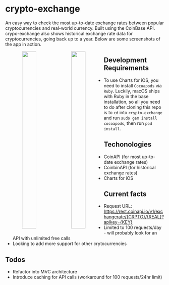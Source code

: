 # crypto-exchange

An easy way to check the most up-to-date exchange rates between popular cryptocurrencies and real-world currency. Built using the CoinBase API. crypo-exchange also shows historical exchange rate data for cryptocurrencies, going back up to a year. Below are some screenshots of the app in action.

<p align="center">
<img src="https://github.com/jyoo980/crypto-exchange/blob/master/CryptoExchange/Assets.xcassets/v1.1-p1.imageset/v1.1-p1.png" width="327" height="561" style="float: left; width: 30%; margin-right: 1%; margin-bottom: 0.5em;">
<img src="https://github.com/jyoo980/crypto-exchange/blob/master/CryptoExchange/Assets.xcassets/v1.1-p2.imageset/v1.1-p2.png" width="327" height="561" style="float: left; width: 30%; margin-right: 1%; margin-bottom: 0.5em;">
</p>

## Development Requirements
* To use Charts for iOS, you need to install `Cocoapods` via `Ruby`. Luckily, macOS ships with Ruby in the base installation,  so all you need to do after cloning this repo is to `cd` into `crypto-exchange` and run `sudo gem install cocoapods`, then run `pod install`.

## Techonologies
* CoinAPI (for most up-to-date exchange rates)
* CoinbinAPI (for historical exchange rates)
* Charts for iOS

## Current facts
* Request URL: https://rest.coinapi.io/v1/exchangerate/{CRPTO}/{REAL}?apikey={KEY}
* Limited to 100 requests/day - will probably look for an API with unlimited free calls
* Looking to add more support for other crytocurrencies 

## Todos
* Refactor into MVC architecture
* Introduce caching for API calls (workaround for 100 requests/24hr limit)

